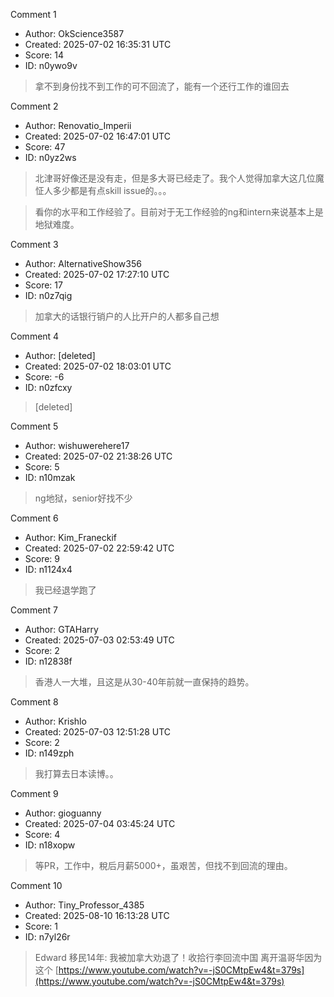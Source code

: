Comment 1

- Author: OkScience3587
- Created: 2025-07-02 16:35:31 UTC
- Score: 14
- ID: n0ywo9v

> 拿不到身份找不到工作的可不回流了，能有一个还行工作的谁回去

Comment 2

- Author: Renovatio_Imperii
- Created: 2025-07-02 16:47:01 UTC
- Score: 47
- ID: n0yz2ws

> 北津哥好像还是没有走，但是多大哥已经走了。我个人觉得加拿大这几位魔怔人多少都是有点skill issue的。。。

> 看你的水平和工作经验了。目前对于无工作经验的ng和intern来说基本上是地狱难度。

Comment 3

- Author: AlternativeShow356
- Created: 2025-07-02 17:27:10 UTC
- Score: 17
- ID: n0z7qig

> 加拿大的话银行销户的人比开户的人都多自己想

Comment 4

- Author: [deleted]
- Created: 2025-07-02 18:03:01 UTC
- Score: -6
- ID: n0zfcxy

> [deleted]

Comment 5

- Author: wishuwerehere17
- Created: 2025-07-02 21:38:26 UTC
- Score: 5
- ID: n10mzak

> ng地狱，senior好找不少

Comment 6

- Author: Kim_Franeckif
- Created: 2025-07-02 22:59:42 UTC
- Score: 9
- ID: n1124x4

> 我已经退学跑了

Comment 7

- Author: GTAHarry
- Created: 2025-07-03 02:53:49 UTC
- Score: 2
- ID: n12838f

> 香港人一大堆，且这是从30-40年前就一直保持的趋势。

Comment 8

- Author: Krishlo
- Created: 2025-07-03 12:51:28 UTC
- Score: 2
- ID: n149zph

> 我打算去日本读博。。

Comment 9

- Author: gioguanny
- Created: 2025-07-04 03:45:24 UTC
- Score: 4
- ID: n18xopw

> 等PR，工作中，稅后月薪5000+，虽艰苦，但找不到回流的理由。

Comment 10

- Author: Tiny_Professor_4385
- Created: 2025-08-10 16:13:28 UTC
- Score: 1
- ID: n7yl26r

> Edward 移民14年: 我被加拿大劝退了！收拾行李回流中国 离开温哥华因为这个 [https://www.youtube.com/watch?v=-jS0CMtpEw4&t=379s](https://www.youtube.com/watch?v=-jS0CMtpEw4&t=379s)
